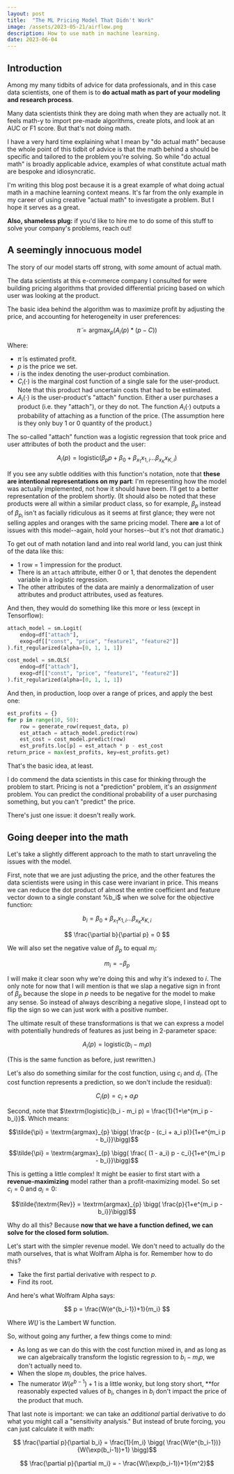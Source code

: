 ```yaml
---
layout: post
title:  "The ML Pricing Model That Didn't Work"
image: /assets/2023-05-21/airflow.png
description: How to use math in machine learning.
date: 2023-06-04
---
```


## Introduction

Among my many tidbits of advice for data professionals, and in this case data scientists, one of them is to **do actual math as part of your modeling and research process**.

Many data scientists think they are doing math when they are actually not. It feels math-y to import pre-made algorithms, create plots, and look at an AUC or F1 score. But that's not doing math.

I have a very hard time explaining what I mean by "do actual math" because the whole point of this tidbit of advice is that the math behind a should be specific and tailored to the problem you're solving. So while "do actual math" is broadly applicable advice, examples of what constitute actual math are bespoke and idiosyncratic.

I'm writing this blog post because it is a great example of what doing actual math in a machine learning context means. It's far from the only example in my career of using creative "actual math" to investigate a problem. But I hope it serves as a great.

**Also, shameless plug:** if you'd like to hire me to do some of this stuff to solve your company's problems, reach out!

## A seemingly innocuous model

The story of our model starts off strong, with _some_ amount of actual math.

The data scientists at this e-commerce company I consulted for were building pricing algorithms that provided differential pricing based on which user was looking at the product.

The basic idea behind the algorithm was to maximize profit by adjusting the price, and accounting for heterogeneity in user preferences:

$$\tilde{\pi} = \textrm{argmax}_{p} \big( A_i(p) * (p - C) \big)$$

Where:

- $\tilde{\pi}$ is estimated profit.
- $p$ is the price we set.
- $i$ is the index denoting the user-product combination.
- $C_i(\cdot)$ is the marginal cost function of a single sale for the user-product. Note that this product had uncertain costs that had to be estimated.
- $A_i(\cdot)$ is the user-product's "attach" function. Either a user purchases a product (i.e. they "attach"), or they do not. The function $A_i(\cdot)$ outputs a probability of attaching as a function of the price. (The assumption here is they only buy 1 or 0 quantity of the product.)

The so-called "attach" function was a logistic regression that took price and user attributes of both the product and the user:

$$A_i(p) = \textrm{logistic}\big(\beta_{p} p + \beta_0 + \beta_{x_{1}}x_{1,i} \ldots \beta_{x_{K}}x_{K,i} \big)$$

If you see any subtle oddities with this function's notation, note that **these are intentional representations on my part**: I'm representing how the model was actually implemented, not how it should have been. I'll get to a better representation of the problem shortly. (It should also be noted that these products were all within a similar product class, so for example, $\beta_p$ instead of $\beta_{p_i}$ isn't as facially ridiculous as it seems at first glance; they were not selling apples and oranges with the same pricing model. There **are** a lot of issues with this model--again, hold your horses--but it's not _that_ dramatic.)

To get out of math notation land and into real world land, you can just think of the data like this:

- 1 row = 1 impression for the product.
- There is an `attach` attribute, either 0 or 1, that denotes the dependent variable in a logistic regression.
- The other attributes of the data are mainly a denormalization of user attributes and product attributes, used as features.

And then, they would do something like this more or less (except in Tensorflow):

```python
attach_model = sm.Logit(
    endog=df["attach"],
    exog=df[["const", "price", "feature1", "feature2"]]
).fit_regularized(alpha=[0, 1, 1, 1])

cost_model = sm.OLS(
    endog=df["attach"],
    exog=df[["const", "price", "feature1", "feature2"]]
).fit_regularized(alpha=[0, 1, 1, 1])
```

And then, in production, loop over a range of prices, and apply the best one:

```python
est_profits = {}
for p in range(10, 50):
    row = generate_row(request_data, p)
    est_attach = attach_model.predict(row)
    est_cost = cost_model.predict(row)
    est_profits.loc[p] = est_attach * p - est_cost
return_price = max(est_profits, key=est_profits.get)
```

That's the basic idea, at least.

I do commend the data scientists in this case for thinking through the problem to start. Pricing is not a "prediction" problem, it's an _assignment_ problem. You can predict the conditional probability of a user purchasing something, but you can't "predict" the price.

There's just one issue: it doesn't really work.

## Going deeper into the math

Let's take a slightly different approach to the math to start unraveling the issues with the model.

First, note that we are just adjusting the price, and the other features the data scientists were using in this case were invariant in price. This means we can reduce the dot product of almost the entire coefficient and feature vector down to a single constant %b_i$ when we solve for the objective function:

$$ b_i = \beta_0 + \beta_{x_{1}}x_{1,i} \ldots \beta_{x_{K}}x_{K,i} $$

$$ \frac{\partial b}{\partial p} = 0 $$

We will also set the negative value of $\beta_p$ to equal $m_i$:

$$ m_i = -\beta_p $$

I will make it clear soon why we're doing this and why it's indexed to $i$. The only note for now that I will mention is that we slap a negative sign in front of $\beta_p$ because the slope in $p$ needs to be negative for the model to make any sense. So instead of always describing a negative slope, I instead opt to flip the sign so we can just work with a positive number.

The ultimate result of these transformations is that we can express a model with potentially hundreds of features as just being in 2-parameter space:

$$ A_i(p) = \textrm{logistic}(b_i - m_i p) $$

(This is the same function as before, just rewritten.)

Let's also do something similar for the cost function, using $c_i$ and $d_i$. (The cost function represents a prediction, so we don't include the residual):

$$ C_i(p) = c_i + a_i p $$

Second, note that $\textrm{logistic}(b_i - m_i p) = \frac{1}{1+\e^{m_i p - b_i}}$. Which means:

$$\tilde{\pi} = \textrm{argmax}_{p} \bigg( \frac{p - (c_i + a_i p)}{1+e^{m_i p - b_i}}\bigg)$$

$$\tilde{\pi} = \textrm{argmax}_{p} \bigg( \frac{ (1 - a_i) p - c_i}{1+e^{m_i p - b_i}}\bigg)$$

This is getting a little complex! It might be easier to first start with a **revenue-maximizing** model rather than a profit-maximizing model. So set $c_i=0$ and $a_i=0$:

$$\tilde{\textrm{Rev}} = \textrm{argmax}_{p} \bigg( \frac{p}{1+e^{m_i p - b_i}}\bigg)$$

Why do all this? Because **now that we have a function defined, we can solve for the closed form solution.**

Let's start with the simpler revenue model. We don't need to actually do the math ourselves, that is what Wolfram Alpha is for. Remember how to do this?

- Take the first partial derivative with respect to $p$.
- Find its root.

And here's what Wolfram Alpha says:

$$ p = \frac{W(e^{b_i-1})+1}{m_i} $$

Where $W(\dot)$ is the Lambert W function.

So, without going any further, a few things come to mind:

- As long as we can do this with the cost function mixed in, and as long as we can algebraically transform the logistic regression to $b_i - m_i p$, we don't actually need to.
- When the slope $m_i$ doubles, the price halves.
- The numerator $W(e^{b-1})+1$ is a little wonky, but long story short, **for reasonably expected values of $b_i$, changes in $b_i$ don't impact the price of the product that much.

That last note is important: we can take an _additional_ partial derivative to do what you might call a "sensitivity analysis." But instead of brute forcing, you can just calculate it with math:

$$ \frac{\partial p}{\partial b_i} = \frac{1}{m_i} \bigg( \frac{W(e^{b_i-1})}{W(\exp(b_i-1))+1} \bigg)$$

$$ \frac{\partial p}{\partial m_i} = - \frac{W(\exp(b_i-1))+1}{m^2}$$
